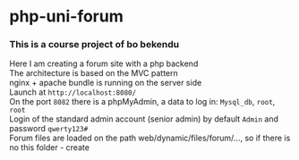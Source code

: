 # php-uni-forum
### This is a course project of bo bekendu   
Here I am creating a forum site with a php backend   
The architecture is based on the MVC pattern   
nginx + apache bundle is running on the server side   
Launch at `http://localhost:8080/`   
On the port `8082` there is a phpMyAdmin, a data to log in: `Mysql_db`, `root`, `root`   
Login of the standard admin account (senior admin) by default `Admin` and password `qwerty123#`   
Forum files are loaded on the path web/dynamic/files/forum/..., so if there is no this folder - create
